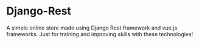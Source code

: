 # Django-Rest
A simple online store made using Django Rest framework and vue.js frameworks. 
Just for training and improving skills with these technologies!
